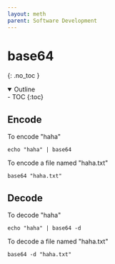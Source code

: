 ```yaml
---
layout: meth
parent: Software Development
---
```


# base64
{: .no_toc }

<details open markdown="block">
  <summary>
    Outline
  </summary>
- TOC
{:toc}
</details>

## Encode

To encode "haha"

```
echo "haha" | base64
```

To encode a file named "haha.txt"

```
base64 "haha.txt"
```

## Decode

To decode "haha"

```
echo "haha" | base64 -d
```

To decode a file named "haha.txt"

```
base64 -d "haha.txt"
```